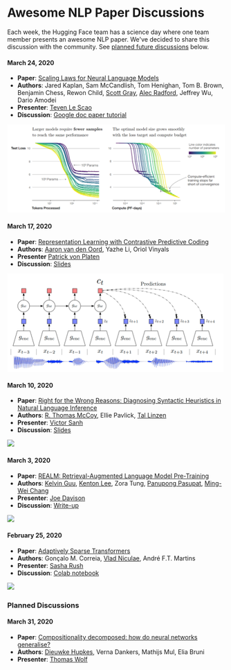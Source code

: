 # Awesome NLP Paper Discussions

Each week, the Hugging Face team has a science day where one team member presents an awesome NLP paper. We've decided to share this discussion with the community. See [planned future discussions](#planned-discussions) below.

#### March 24, 2020
- **Paper**: [Scaling Laws for Neural Language Models](https://arxiv.org/abs/2001.08361)
- **Authors**: Jared Kaplan, Sam McCandlish, Tom Henighan, Tom B. Brown, Benjamin Chess, Rewon Child, [Scott Gray](https://twitter.com/scottgray76), [Alec Radford](https://twitter.com/AlecRad), Jeffrey Wu, Dario Amodei
- **Presenter**: [Teven Le Scao](https://twitter.com/Fluke_Ellington)
- **Discussion**: [Google doc paper tutorial](https://docs.google.com/document/d/1Rye61octaEF6FPHN3E7Bn2s-W3AWgMi1hukxrbkBmgY/edit#heading=h.s0a83j1o76km)

<img src="images/scaling_laws.png" width="600pt">

#### March 17, 2020
- **Paper**: [Representation Learning with Contrastive Predictive Coding](https://arxiv.org/abs/1807.03748) 
- **Authors**: [Aaron van den Oord](https://twitter.com/avdnoord), Yazhe Li, Oriol Vinyals
- **Presenter** [Patrick von Platen](https://twitter.com/PatrickPlaten)
- **Discussion**: [Slides](https://docs.google.com/presentation/d/1qxt7otjFI8iQSCpwzwTNei4_n4e4CIczC6nwy3jdiJY/edit?usp=sharing)

<img src="images/cpc.png" width="500pt">

#### March 10, 2020
- **Paper**: [Right for the Wrong Reasons: Diagnosing Syntactic Heuristics in Natural Language Inference
](https://arxiv.org/abs/1902.01007)
- **Authors**: [R. Thomas McCoy](https://twitter.com/RTomMcCoy), Ellie Pavlick, [Tal Linzen](https://twitter.com/tallinzen)
- **Presenter**: [Victor Sanh](https://twitter.com/sanhestpasmoi)
- **Discussion**: [Slides](https://docs.google.com/presentation/d/15waw0-rr4RmPx0dhEzhNhkSiFnNqhvjm66IufWbRLyw/edit?usp=sharing)

<img src="images/hans.png" width="500pt">

#### March 3, 2020
- **Paper**: [REALM: Retrieval-Augmented Language Model Pre-Training](https://arxiv.org/abs/2002.08909)
- **Authors**: [Kelvin Guu](https://twitter.com/kelvin_guu), [Kenton Lee](https://twitter.com/kentonctlee), Zora Tung, [Panupong Pasupat](https://twitter.com/IcePasupat), [Ming-Wei Chang](https://twitter.com/mchang21)
- **Presenter**: [Joe Davison](https://twitter.com/joeddav)
- **Discussion**: [Write-up](https://joeddav.github.io/blog/2020/03/03/REALM.html)

<img src="images/realm.png" width="400pt">

#### February 25, 2020
- **Paper**: [Adaptively Sparse Transformers](https://arxiv.org/abs/1909.00015) 
- **Authors**: Gonçalo M. Correia, [Vlad Niculae](https://twitter.com/vnfrombucharest), André F.T. Martins
- **Presenter**: [Sasha Rush](https://twitter.com/srush_nlp)
- **Discussion**: [Colab notebook](https://colab.research.google.com/drive/1EB7MI_3gzAR1gFwPPO27YU9uYzE_odSu)

<img src="images/sparse.png" width="600pt">


### Planned Discussions


#### March 31, 2020
- **Paper**: [Compositionality decomposed: how do neural networks generalise?](https://arxiv.org/abs/1908.08351)
- **Authors**: [Dieuwke Hupkes](https://twitter.com/_dieuwke_), Verna Dankers, Mathijs Mul, Elia Bruni
- **Presenter**: [Thomas Wolf](https://twitter.com/Thom_Wolf)
